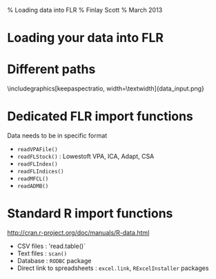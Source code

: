 % Loading data into FLR
% Finlay Scott
% March 2013

# Loading your data into FLR


# Different paths

\includegraphics[keepaspectratio, width=\textwidth]{data_input.png}



# Dedicated FLR import functions

Data needs to be in specific format

* `readVPAFile()`
* `readFLStock()` : Lowestoft VPA, ICA, Adapt, CSA
* `readFLIndex()`
* `readFLIndices()`
* `readMFCL()`
* `readADMB()`

# Standard R import functions

http://cran.r-project.org/doc/manuals/R-data.html 

* CSV files : 'read.table()`
* Text files : `scan()`
* Database : `RODBC` package
* Direct link to spreadsheets : `excel.link`, `RExcelInstaller` packages
